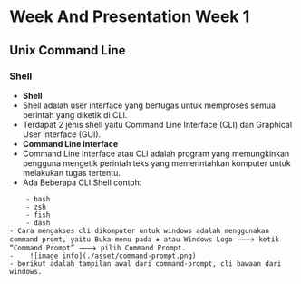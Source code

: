 # Week And Presentation Week 1

## Unix Command Line

### Shell

- **Shell**
- Shell adalah user interface yang bertugas untuk memproses semua perintah yang diketik di CLI.
- Terdapat 2 jenis shell yaitu Command Line Interface (CLI) dan Graphical User Interface (GUI).
- **Command Line Interface**
- Command Line Interface atau CLI adalah program yang memungkinkan pengguna mengetik perintah teks yang memerintahkan komputer untuk melakukan tugas tertentu.
- Ada Beberapa CLI Shell contoh:

```
    - bash
    - zsh
    - fish
    - dash
- Cara mengakses cli dikomputer untuk windows adalah menggunakan command promt, yaitu Buka menu pada ❖ atau Windows Logo 🡒 ketik “Command Prompt” 🡒 pilih Command Prompt.
-    ![image info](./asset/command-prompt.png)
- berikut adalah tampilan awal dari command-prompt, cli bawaan dari windows.

```

